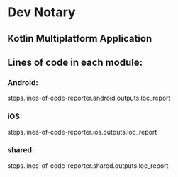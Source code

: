 

# Dev Notary

## Kotlin Multiplatform Application


## Lines of code in each module:


### Android:
steps.lines-of-code-reporter.android.outputs.loc_report

### iOS:
steps.lines-of-code-reporter.ios.outputs.loc_report

### shared:
steps.lines-of-code-reporter.shared.outputs.loc_report

